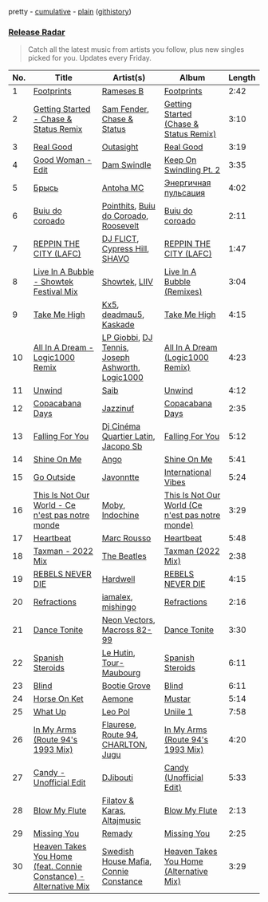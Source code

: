 pretty - [cumulative](/playlists/cumulative/Release%20Radar.md) - [plain](/playlists/plain/37i9dQZEVXbsudmxBFKW7G) ([githistory](https://github.githistory.xyz/vitokorn/spotify-playlist-archive/blob/master/playlists/plain/37i9dQZEVXbsudmxBFKW7G))

### [Release Radar](https://open.spotify.com/playlist/37i9dQZEVXbsudmxBFKW7G)

> Catch all the latest music from artists you follow, plus new singles picked for you. Updates every Friday.

| No. | Title | Artist(s) | Album | Length |
|---|---|---|---|---|
| 1 | [Footprints](https://open.spotify.com/track/0xQ5zg8Nc9c6CdSlHDbZ9F) | [Rameses B](https://open.spotify.com/artist/06EfEcjc0vdvI6VNL0soIO) | [Footprints](https://open.spotify.com/album/7pkhsOLc4yGWzAugW3Yfur) | 2:42 |
| 2 | [Getting Started - Chase & Status Remix](https://open.spotify.com/track/7BBDanLPLALnu5asuk14r9) | [Sam Fender](https://open.spotify.com/artist/6zlR5ttMfMNmwf2lecU9Cc), [Chase & Status](https://open.spotify.com/artist/3jNkaOXasoc7RsxdchvEVq) | [Getting Started (Chase & Status Remix)](https://open.spotify.com/album/5EoFVpPoxG7JSMtd7JATZ1) | 3:10 |
| 3 | [Real Good](https://open.spotify.com/track/1g8a0OQ17VNbBQ518OFiVu) | [Outasight](https://open.spotify.com/artist/1zuG3w1Zgeou53fb3Vu3bO) | [Real Good](https://open.spotify.com/album/4ohTe605nVMKNPeDZfxihB) | 3:19 |
| 4 | [Good Woman - Edit](https://open.spotify.com/track/3H8IBtlVXjiOJx7AnTG7Xa) | [Dam Swindle](https://open.spotify.com/artist/6hJtgCB3L5cnJSND7sp6GU) | [Keep On Swindling Pt. 2](https://open.spotify.com/album/2Exwl0A5E1Xm6Ak6wyficL) | 3:35 |
| 5 | [Брысь](https://open.spotify.com/track/2q50mar6P3nBljbbQkp2ko) | [Antoha MC](https://open.spotify.com/artist/6OqmKFaRcw0f23m5PQ9CrL) | [Энергичная пульсация](https://open.spotify.com/album/4bilivV0DbmQtvSdS0duMj) | 4:02 |
| 6 | [Buiu do coroado](https://open.spotify.com/track/3Eiw5zGSt8BAbPHlWVauyr) | [Pointhits](https://open.spotify.com/artist/4M3TWSgWxJQf4ZDKl2MlNm), [Buiu do Coroado](https://open.spotify.com/artist/2TCFI35RlQUFiwOVpWdIAU), [Roosevelt](https://open.spotify.com/artist/4AQrqVz6BYwy29iMxcGtx7) | [Buiu do coroado](https://open.spotify.com/album/56Ckf2lUkXubkbKRrZoJBH) | 2:11 |
| 7 | [REPPIN THE CITY (LAFC)](https://open.spotify.com/track/7rF0spcj9K0w6D1neOmNij) | [DJ FLICT](https://open.spotify.com/artist/5kGccnf4y59UqCEMOPzAXX), [Cypress Hill](https://open.spotify.com/artist/4P0dddbxPil35MNN9G2MEX), [SHAVO](https://open.spotify.com/artist/3db7IWyJRHjZEViTutNdUR) | [REPPIN THE CITY (LAFC)](https://open.spotify.com/album/08EzFs02CBB79Eu6N5InrS) | 1:47 |
| 8 | [Live In A Bubble - Showtek Festival Mix](https://open.spotify.com/track/3w1HaKoVtrD71HpowUU4sy) | [Showtek](https://open.spotify.com/artist/3gk0OYeLFWYupGFRHqLSR7), [LIIV](https://open.spotify.com/artist/1cxTaAQFOAPNMmcKn4YRPj) | [Live In A Bubble (Remixes)](https://open.spotify.com/album/7a78X2Ie1KYNUFf51uX7pe) | 3:04 |
| 9 | [Take Me High](https://open.spotify.com/track/4gjN40eaGDu02UhcIB0mVi) | [Kx5](https://open.spotify.com/artist/2avRYQUWQpIkzJOEkf0MdY), [deadmau5](https://open.spotify.com/artist/2CIMQHirSU0MQqyYHq0eOx), [Kaskade](https://open.spotify.com/artist/6TQj5BFPooTa08A7pk8AQ1) | [Take Me High](https://open.spotify.com/album/7B1o7ADGNrli4kqnxTH4fL) | 4:15 |
| 10 | [All In A Dream - Logic1000 Remix](https://open.spotify.com/track/3SG8Ozw6YOgR8WJtr8lzFM) | [LP Giobbi](https://open.spotify.com/artist/3oKnyRhYWzNsTiss5n4Z1J), [DJ Tennis](https://open.spotify.com/artist/6vJvFV1A2CpT8s5B1oUN6t), [Joseph Ashworth](https://open.spotify.com/artist/7CpmbhzkL9uT1D9nhckTxB), [Logic1000](https://open.spotify.com/artist/2EFsfh1zewsSWhDINv7j1I) | [All In A Dream (Logic1000 Remix)](https://open.spotify.com/album/699Jw6f2UuWYYEKcrlda6l) | 4:23 |
| 11 | [Unwind](https://open.spotify.com/track/4eEQtXiSOPUJfaP3kA47yk) | [Saib](https://open.spotify.com/artist/6N4HlHINMvoTyAL0yhBUCk) | [Unwind](https://open.spotify.com/album/63VYJxlq89Dx1BtCA91Wvr) | 4:12 |
| 12 | [Copacabana Days](https://open.spotify.com/track/1zrrbPh20X2mZY74tgJ86s) | [Jazzinuf](https://open.spotify.com/artist/6rJ1GwtHin2BJbKLuNn9pi) | [Copacabana Days](https://open.spotify.com/album/1Zw6lugMBcNAHSOZ29um1T) | 2:35 |
| 13 | [Falling For You](https://open.spotify.com/track/2UAWCn2l3eoomBSjF6TXoW) | [Dj Cinéma Quartier Latin](https://open.spotify.com/artist/3nI698C0lc7EpVCIDShUgD), [Jacopo Sb](https://open.spotify.com/artist/0RWC0vcSGJHOq455hx1VFi) | [Falling For You](https://open.spotify.com/album/0KYcioU5g2pAc2io3K2l5B) | 5:12 |
| 14 | [Shine On Me](https://open.spotify.com/track/0l2lpkIkMGyoH3ZbawAiHs) | [Ango](https://open.spotify.com/artist/7vVIuca8HvlM60Q6O4p8s5) | [Shine On Me](https://open.spotify.com/album/3kihR2A97DeWht6VCp172X) | 5:41 |
| 15 | [Go Outside](https://open.spotify.com/track/2j7O9snMbKPuRqJumh1a1L) | [Javonntte](https://open.spotify.com/artist/2qBuzbYgrjGhnf79c60kxi) | [International Vibes](https://open.spotify.com/album/1tD8Yt8hJUer6H3qDQqoNM) | 5:24 |
| 16 | [This Is Not Our World - Ce n'est pas notre monde](https://open.spotify.com/track/3zb70J0WpTgoDJDQFdgcuY) | [Moby](https://open.spotify.com/artist/3OsRAKCvk37zwYcnzRf5XF), [Indochine](https://open.spotify.com/artist/7knmbOGe07k85GmK50vACB) | [This Is Not Our World (Ce n'est pas notre monde)](https://open.spotify.com/album/3PhnG2fvWkcM0gGaJhqq5p) | 3:29 |
| 17 | [Heartbeat](https://open.spotify.com/track/1syMCNn3IkeMbIfmDwkb8Z) | [Marc Rousso](https://open.spotify.com/artist/5f04rilC9gS34hBTw1bYXm) | [Heartbeat](https://open.spotify.com/album/2ZiddAyxM98xMHCu5pwuR5) | 5:48 |
| 18 | [Taxman - 2022 Mix](https://open.spotify.com/track/1NcQkuennLBhTIqms4b6ob) | [The Beatles](https://open.spotify.com/artist/3WrFJ7ztbogyGnTHbHJFl2) | [Taxman (2022 Mix)](https://open.spotify.com/album/6CVqKOQkHlK1lRWlOnLkXs) | 2:38 |
| 19 | [REBELS NEVER DIE](https://open.spotify.com/track/2GHD6eBLzyupwqjvmYWrGZ) | [Hardwell](https://open.spotify.com/artist/6BrvowZBreEkXzJQMpL174) | [REBELS NEVER DIE](https://open.spotify.com/album/5OU4esREA0HLwNekPigYeZ) | 4:15 |
| 20 | [Refractions](https://open.spotify.com/track/5T78R7NpMs9DJVSaxEowuM) | [iamalex](https://open.spotify.com/artist/6M6LWvHKgBle8SUtSpq6SU), [mishingo](https://open.spotify.com/artist/4h3GbEbbDBcyrICmI4QUAK) | [Refractions](https://open.spotify.com/album/03KrQZCLUNTSaqnx1GHBsT) | 2:16 |
| 21 | [Dance Tonite](https://open.spotify.com/track/0VPJHffNebAqAxnP2OJ6hu) | [Neon Vectors](https://open.spotify.com/artist/4g5PqjCtAT5WppcucyRW8X), [Macross 82-99](https://open.spotify.com/artist/5C8KyBfvAz9PSaOd30eIow) | [Dance Tonite](https://open.spotify.com/album/0QZSdm43Tuj9adxJiTYcgW) | 3:30 |
| 22 | [Spanish Steroids](https://open.spotify.com/track/4RwzGoLeOErK6f4W0d9nzO) | [Le Hutin](https://open.spotify.com/artist/3mO2VqpK4XlqvRGfTbg2k8), [Tour-Maubourg](https://open.spotify.com/artist/7sbDfGq4RVRz6cEt5PH4Su) | [Spanish Steroids](https://open.spotify.com/album/2c5f2MHRXHZVhIf9ayKlbv) | 6:11 |
| 23 | [Blind](https://open.spotify.com/track/5FShj6RZjG7MPyRNuGUJKT) | [Bootie Grove](https://open.spotify.com/artist/7b3MjfPcwO92rJ1FfxXcZ3) | [Blind](https://open.spotify.com/album/2z61DZ141epk8t7iyQYFtX) | 6:11 |
| 24 | [Horse On Ket](https://open.spotify.com/track/2Xwy4jkPWPJuNhp6uPkwhX) | [Aemone](https://open.spotify.com/artist/4MhBp6uORVip31uN5ML96d) | [Mustar](https://open.spotify.com/album/2Zywz6DQ0VdzrGsK7gXZq8) | 5:14 |
| 25 | [What Up](https://open.spotify.com/track/6FsZxriXPuIhPjlXFomt7y) | [Leo Pol](https://open.spotify.com/artist/2PBE0KQEqT34oYjjFyI9Mz) | [Uniile 1](https://open.spotify.com/album/3sE0c9tDB0h1qFjy4ANyoK) | 7:58 |
| 26 | [In My Arms (Route 94's 1993 Mix)](https://open.spotify.com/track/7cH4sQ13dOhS8B6SNnowaj) | [Flaurese](https://open.spotify.com/artist/2ZZtx5Nl2hf5rjM2q9XE06), [Route 94](https://open.spotify.com/artist/1dgdvbogmctybPrGEcnYf6), [CHARLTON](https://open.spotify.com/artist/5vbr3NOvquGPeW0SMkQ4dO), [Jugu](https://open.spotify.com/artist/3ENU8UPpXVKbSRyKuWn0YY) | [In My Arms (Route 94's 1993 Mix)](https://open.spotify.com/album/3drTfx7vehTDjE56V1f1q4) | 4:20 |
| 27 | [Candy - Unofficial Edit](https://open.spotify.com/track/7rrSUHa0piVWdh381gFVCa) | [DJibouti](https://open.spotify.com/artist/2PyUWRpP3uy6MrZB1rPxQw) | [Candy (Unofficial Edit)](https://open.spotify.com/album/6BClgHZK2KkmKSicyHMVEC) | 5:33 |
| 28 | [Blow My Flute](https://open.spotify.com/track/21pS0gSX35dV1E1t89bnmE) | [Filatov & Karas](https://open.spotify.com/artist/5NW2uPFatEKjZQ5gpWD8HO), [Altajmusic](https://open.spotify.com/artist/12lszTnXb5bCxk8qvl5qLX) | [Blow My Flute](https://open.spotify.com/album/4aPhPDAHm2FJuIiYVNVDCH) | 2:13 |
| 29 | [Missing You](https://open.spotify.com/track/4nua4omY8l1W7Oi7pD8qve) | [Remady](https://open.spotify.com/artist/3JxNeLgMuJI0DEmDt9dLzc) | [Missing You](https://open.spotify.com/album/5husLbAigLdEKHbbSAiSCT) | 2:25 |
| 30 | [Heaven Takes You Home (feat. Connie Constance) - Alternative Mix](https://open.spotify.com/track/1I7OOfvmTiu1qfdEMZcFnM) | [Swedish House Mafia](https://open.spotify.com/artist/1h6Cn3P4NGzXbaXidqURXs), [Connie Constance](https://open.spotify.com/artist/4RB2kk5dmocmMiHFBlmOEt) | [Heaven Takes You Home (Alternative Mix)](https://open.spotify.com/album/7c65OgN46PvxnhD5vrEjGJ) | 3:29 |